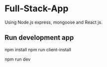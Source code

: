 # Full-Stack-App

Using Node.js express, mongoose and React js.

## Run development app

npm install
npm  run client-install

npm run dev
